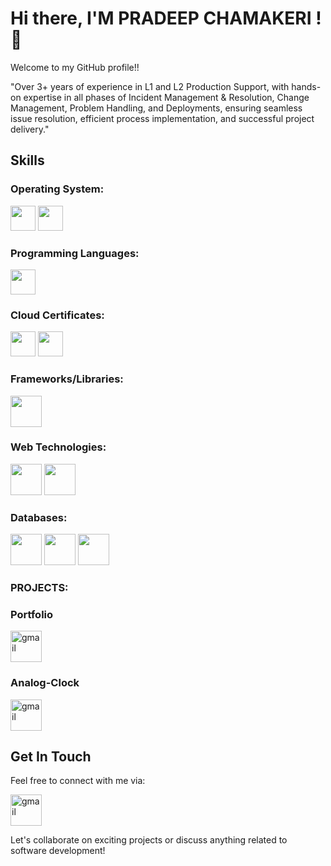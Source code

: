 # Hi there, I'M PRADEEP CHAMAKERI  ! 👋

Welcome to my GitHub profile!!

"Over 3+ years of experience in L1 and L2 Production Support, with hands-on expertise in all phases of Incident Management & Resolution, Change Management, Problem Handling, and Deployments, ensuring seamless issue resolution, efficient process implementation, and successful project delivery."


## Skills


### Operating System:
<code><img height="40" src="https://www.pngall.com/wp-content/uploads/5/Linux-PNG-Image-File.png"></code>
<code><img height="40" src="https://download.logo.wine/logo/Windows_7/Windows_7-Logo.wine.png"></code>

### Programming Languages:

<code><img height="40" src="https://shorturl.at/7fUrD"></code>

### Cloud Certificates:

<code><img height="40" src="https://clipground.com/images/gcp-logo-png-3.png"></code>
<code><img height="40" src="https://th.bing.com/th/id/OIP.XZNqhzNAjXQRFOIIugNiQgAAAA?rs=1&pid=ImgDetMain"></code>


### Frameworks/Libraries:
<code><img height="50" src="https://shorturl.at/PI3CS"></code>

### Web Technologies:
<code><img height="50" src="https://brandslogos.com/wp-content/uploads/images/large/css-logo.png"></code>
<code><img height="50" src="https://encrypted-tbn0.gstatic.com/images?q=tbn:ANd9GcQ_wl2XZnNL5oTS_TSbsCiP_31dYtApXMMrXg&usqp=CAU"></code>

### Databases:
<code><img height="50" src="https://tse4.mm.bing.net/th?id=OIP.SofyAKCKhA0KjsAQzSwrgAHaDt&pid=Api&P=0&h=180"></code>
<code><img height="50" src="https://w7.pngwing.com/pngs/717/111/png-transparent-mysql-round-logo-tech-companies-thumbnail.png"></code>
<code><img height="50" src="https://encrypted-tbn0.gstatic.com/images?q=tbn:ANd9GcSF6DUtfL8zxIDJBMcqIVWw-8fw2cEgTVbdsg&usqp=CAU"></code>


### PROJECTS:
### Portfolio
<p> <a href= "https://impradeep24.github.io/myportfolio.github.io/" target="_blank"> <img img height="50" alt="gmail" src="https://t4.ftcdn.net/jpg/04/58/98/25/360_F_458982556_rY91aQnf50X9alQ9FdW99R8sfjhuoVk8.jpg"></a> </p>

### Analog-Clock
<p> <a href=https://impradeep24.github.io/Analog-clock.github.io/ target="_blank"></i> <img height="50" alt="gmail" src="https://t4.ftcdn.net/jpg/04/58/98/25/360_F_458982556_rY91aQnf50X9alQ9FdW99R8sfjhuoVk8.jpg"></a> </p>

## Get In Touch

Feel free to connect with me via:

<p> <a href="mailto:pradeepchamakeri.work@gmail.com"><i class="fa fa-envelope"></i> <img img height="50" alt="gmail" src="https://img.shields.io/badge/Email-%230077B5.svg?&style=for-the-badge&logo=Mail&logoColor=white"></a> </p>

Let's collaborate on exciting projects or discuss anything related to software development!
